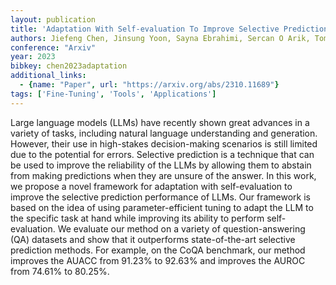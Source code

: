 ```yaml
---
layout: publication
title: 'Adaptation With Self-evaluation To Improve Selective Prediction In Llms'
authors: Jiefeng Chen, Jinsung Yoon, Sayna Ebrahimi, Sercan O Arik, Tomas Pfister, Somesh Jha
conference: "Arxiv"
year: 2023
bibkey: chen2023adaptation
additional_links:
  - {name: "Paper", url: "https://arxiv.org/abs/2310.11689"}
tags: ['Fine-Tuning', 'Tools', 'Applications']
---
```

Large language models (LLMs) have recently shown great advances in a variety
of tasks, including natural language understanding and generation. However,
their use in high-stakes decision-making scenarios is still limited due to the
potential for errors. Selective prediction is a technique that can be used to
improve the reliability of the LLMs by allowing them to abstain from making
predictions when they are unsure of the answer. In this work, we propose a
novel framework for adaptation with self-evaluation to improve the selective
prediction performance of LLMs. Our framework is based on the idea of using
parameter-efficient tuning to adapt the LLM to the specific task at hand while
improving its ability to perform self-evaluation. We evaluate our method on a
variety of question-answering (QA) datasets and show that it outperforms
state-of-the-art selective prediction methods. For example, on the CoQA
benchmark, our method improves the AUACC from 91.23% to 92.63% and improves the
AUROC from 74.61% to 80.25%.
